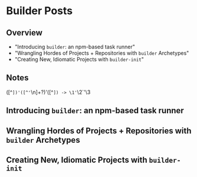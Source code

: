 Builder Posts
=============

## Overview

* "Introducing `builder`: an npm-based task runner"
* "Wrangling Hordes of Projects + Repositories with `builder` Archetypes"
* "Creating New, Idiomatic Projects with `builder-init`"

## Notes

([^`])'([^'`\n]+?)'([^`]) -> \1'`\2`'\3


## Introducing `builder`: an npm-based task runner




## Wrangling Hordes of Projects + Repositories with `builder` Archetypes





## Creating New, Idiomatic Projects with `builder-init`


